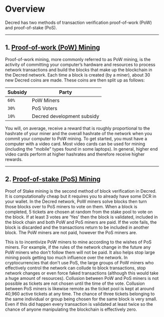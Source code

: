 # **<i class="fa fa-info-circle"></i> Overview**

Decred has two methods of transaction verification proof-of-work (PoW) and
proof-of-stake (PoS).

---

## **1. <i class="fa fa-fire"></i> [Proof-of-work (PoW) Mining](proof-of-work.md)**

Proof-of-work mining, more commonly referred to as PoW mining, is the activity
of committing your computer’s hardware and resources to process network
transactions and build the blocks that make up the blockchain in the Decred
network. Each time a block is created (by a miner), about 30 new Decred coins
are made. These coins are then split up as follows:

Subsidy | Party
---     | ---
`60%`   | PoW Miners
`30%`   | PoS Voters
`10%`   | Decred development subsidy

You will, on average, receive a reward that is roughly proportional to the
hashrate of your miner and the overall hashrate of the network when you commit
your computer to PoW mining. To get started, you must have a computer with a
video card. Most video cards can be used for mining (including the "mobile"
types found in some laptops). In general, higher end video cards perform at
higher hashrates and therefore receive higher rewards.

---

## **2. <i class="fa fa-ticket"></i> [Proof-of-stake (PoS) Mining](proof-of-stake.md)**

Proof of Stake mining is the second method of block verification in Decred. It
is computationally cheap but it requires you to already have some DCR in your
wallet. In the Decred network, PoW miners solve blocks then turn those blocks
over to PoS miners to vote on them. When a block is completed, 5 tickets are
chosen at random from the stake pool to vote on the block. If at least 3 votes
are ‘Yes' then the block is validated, included in the block chain and both
PoW and PoS miners are paid. If the vote fails, the block is discarded and the
transactions return to be included in another block. The PoW miners are not
paid, however the PoS miners are.

This is to incentivize PoW miners to mine according to the wishes of PoS
miners. For example, if the rules of the network change in the future any
PoW miners who don't follow them will not be paid. It also helps stop large
mining pools getting too much influence over the network. In
cryptocurrencies that don't use PoS, the large groups of PoW miners who
effectively control the network can collude to block transactions, stop network
changes or even force faked transactions (although this would take a huge
amount of resources). Collusion between PoW and PoS miners is not possible as
tickets are not chosen until the time of the vote. Collusion between PoS miners
is likewise remote as the ticket pool is kept at around 40,960 active tickets
at any time. The chance of three tickets belonging to the same individual or
group being chosen for the same block is very small. Even if this did happen
every transaction is validated at least twice so the chance of anyone
manipulating the blockchain is effectively zero.
